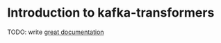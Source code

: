 # Introduction to kafka-transformers

TODO: write [great documentation](http://jacobian.org/writing/what-to-write/)
